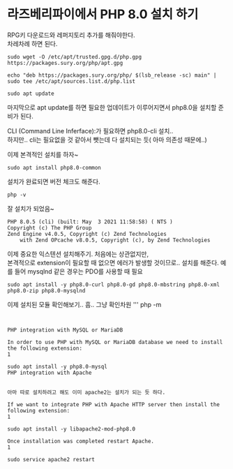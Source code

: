 # 라즈베리파이에서 PHP 8.0 설치 하기

RPG키 다운로드와 레퍼지토리 추가를 해줘야한다.  
차레차례 하면 된다.
```	
sudo wget -O /etc/apt/trusted.gpg.d/php.gpg https://packages.sury.org/php/apt.gpg

echo "deb https://packages.sury.org/php/ $(lsb_release -sc) main" | sudo tee /etc/apt/sources.list.d/php.list

sudo apt update
```
마지막으로 apt update를 하면 필요한 업데이트가 이루어지면서 php8.0을 설치할 준비가 된다.

CLI (Command Line Inferface):가 필요하면 php8.0-cli 설치..  
하지만.. cli는 필요없을 것 같아서 뺏는데 다 설치되는 듯( 아마 의존성 때문에..)  

이제 본격적인 설치를 하자~
```
sudo apt install php8.0-common
```

설치가 완료되면 버전 체크도 해준다.
```
php -v
```

잘 설치가 되었음~
```
PHP 8.0.5 (cli) (built: May  3 2021 11:58:58) ( NTS )
Copyright (c) The PHP Group
Zend Engine v4.0.5, Copyright (c) Zend Technologies
    with Zend OPcache v8.0.5, Copyright (c), by Zend Technologies
```

이제 중요한 익스텐션 설치해주기. 처음에는 상관없지만,   
본격적으로 extension이 필요할 때 없으면 에러가 발생할 것이므로.. 설치를 해준다.
예를 들어 mysqlnd 같은 경우는 PDO를 사용할 때 필요
```
sudo apt install -y php8.0-curl php8.0-gd php8.0-mbstring php8.0-xml php8.0-zip php8.0-mysqlnd
```

이제 설치된 모듈 확인해보기.. 흠.. 그냥 확인차원
'''
php -m
```


PHP integration with MySQL or MariaDB

In order to use PHP with MySQL or MariaDB database we need to install the following extension:
1
	
sudo apt install -y php8.0-mysql
PHP integration with Apache


아마 따로 설치하려고 해도 이미 apache2는 설치가 되는 듯 하다.

If we want to integrate PHP with Apache HTTP server then install the following extension:
1
	
sudo apt install -y libapache2-mod-php8.0

Once installation was completed restart Apache.
1
	
sudo service apache2 restart

